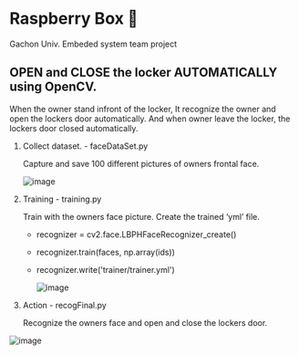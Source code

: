 # Raspberry Box 🍓
Gachon Univ. Embeded system team project



## OPEN and CLOSE the locker AUTOMATICALLY using OpenCV.

When the owner stand infront of the locker, It recognize the owner and open the lockers door automatically. And when owner leave the locker, the lockers door closed automatically.

1. Collect dataset. - faceDataSet.py
    
    Capture and save 100 different pictures of owners frontal face.

   ![image](https://github.com/Ahnnet/raspberryBox/assets/93837441/fa144da2-20d2-4f19-9b5e-6d3affa75ea4)



    
2. Training - training.py
    
    Train with the owners face picture. Create the trained ‘yml’ file.
    
    - recognizer = cv2.face.LBPHFaceRecognizer_create()
    - recognizer.train(faces, np.array(ids))
    - recognizer.write('trainer/trainer.yml')
  
      
      ![image](https://github.com/Ahnnet/raspberryBox/assets/93837441/16ca7ea8-1470-482f-bd7d-d6097b344370)

    
3. Action - recogFinal.py
    
    Recognize the owners face and open and close the lockers door.







![image](https://github.com/Ahnnet/raspberryBox/assets/93837441/98195e88-9746-445f-bb2c-5c5ca85eb94b)

